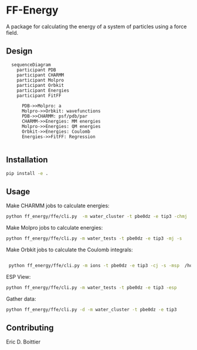 # FF-Energy
A package for calculating the energy of a system of particles using a force field.

## Design

```mermaid
  sequenceDiagram
    participant PDB
    participant CHARMM
    participant Molpro
    participant Orbkit
    participant Energies
    participant FitFF
    
      PDB->>Molpro: a
      Molpro->>Orbkit: wavefunctions
      PDB->>CHARMM: psf/pdb/par
      CHARMM->>Energies: MM energies
      Molpro->>Energies: QM energies
      Orbkit->>Energies: Coulomb
      Energies->>FitFF: Regression
      
```


## Installation

```bash
pip install -e .
```

## Usage
Make CHARMM jobs to calculate energies:
```bash
python ff_energy/ffe/cli.py  -m water_cluster -t pbe0dz -e tip3 -chmj
```

Make Molpro jobs to calculate energies:
```bash
python ff_energy/ffe/cli.py -m water_tests -t pbe0dz -e tip3 -mj -s
```

Make Orbkit jobs to calculate the Coulomb integrals:
```bash

 python ff_energy/ffe/cli.py -m ions -t pbe0dz -e tip3 -cj -s -msp  /home/boittier/pcnccr
```

ESP View:
```bash
python ff_energy/ffe/cli.py -m water_tests -t pbe0dz -e tip3 -esp
```


Gather data:
```bash
python ff_energy/ffe/cli.py -d -m water_cluster -t pbe0dz -e tip3
```



## Contributing
Eric D. Boittier
